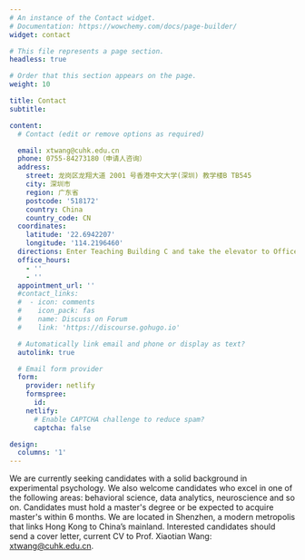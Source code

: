```yaml
---
# An instance of the Contact widget.
# Documentation: https://wowchemy.com/docs/page-builder/
widget: contact

# This file represents a page section.
headless: true

# Order that this section appears on the page.
weight: 10

title: Contact
subtitle:

content:
  # Contact (edit or remove options as required)

  email: xtwang@cuhk.edu.cn
  phone: 0755-84273180（申请人咨询）
  address:
    street: 龙岗区龙翔大道 2001 号香港中文大学(深圳) 教学楼B TB545
    city: 深圳市
    region: 广东省
    postcode: '518172'
    country: China
    country_code: CN
  coordinates:
    latitude: '22.6942207'
    longitude: '114.2196460'
  directions: Enter Teaching Building C and take the elevator to Office 545 on Floor 5
  office_hours:
    - ''
    - ''
  appointment_url: ''
  #contact_links:
  #  - icon: comments
  #    icon_pack: fas
  #    name: Discuss on Forum
  #    link: 'https://discourse.gohugo.io'

  # Automatically link email and phone or display as text?
  autolink: true

  # Email form provider
  form:
    provider: netlify
    formspree:
      id:
    netlify:
      # Enable CAPTCHA challenge to reduce spam?
      captcha: false

design:
  columns: '1'
---
```


We are currently seeking candidates with a solid background in experimental psychology. We also welcome candidates who excel in one of the following areas: behavioral science, data analytics, neuroscience and so on. Candidates must hold a master's degree or be expected to acquire master's within 6 months. 
We are located in Shenzhen, a modern metropolis that links Hong Kong to China’s mainland. Interested candidates should send a cover letter, current CV to Prof. Xiaotian Wang: xtwang@cuhk.edu.cn. 

